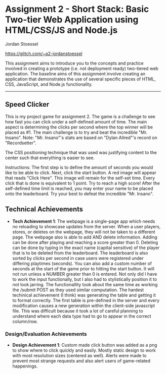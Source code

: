 Assignment 2 - Short Stack: Basic Two-tier Web Application using HTML/CSS/JS and Node.js  
===

Jordan Stoessel

https://glitch.com/~a2-jordanstoessel

This assignment aims to introduce you to the concepts and practice involved in creating a prototype (i.e. not deployment ready) two-tiered web application. The baseline aims of this assignment involve creating an application that demonstrates the use of several specific pieces of HTML, CSS, JavaScript, and Node.js functionality.

---

## Speed Clicker
This is my project game for assignment 2. The game is a challenge to see how fast you can click under a self-defined amount of time. The main aspect is determining the clicks per second where the top winner will be placed as #1. The main challenge is to try and beat the incredible "Mr. Insano". 
Note: "Mr. Insano"'s stats are based on "Dylan Allred"'s record on "Recordsetter". 

The CSS positioning technique that was used was justifying content to the center such that everything is easier to see. 

Instructions: The first step is to define the amount of seconds you would like to be able to click. Next, click the start button. A red image will appear that reads "Click Here". This image will remain for the self-set time. Every click that is done is equivalent to 1 point. Try to reach a high score! After the self-defined time limit is reached, you may enter your name to be placed onto the leaderboard. Try your best to defeat the incredible "Mr. Insano". 

## Technical Achievements
- **Tech Achievement 1**: 
The webpage is a single-page app which needs no reloading to showcase updates from the server. When a user players, stores, or deletes on the webpage, they will not be taken to a different page. The webpage also is able to add AND delete information. Adding can be done after playing and reaching a score greater than 0. Deleting can be done by typing in the exact name (capital sensitive) of the player that is to be deleted from the leaderboard. The leaderboard is also sorted by clicks per second in case users were registered under differing playtimes (seconds). You can also add a custom number of seconds at the start of the game prior to hitting the start button. It will not run unless a NUMBER greater than 0 is entered. Not only did I have to work the input functionally, but I also had to stylistically position it to not look jarring. The functionallity took about the same time as working the /submit POST as they used similar computation. The hardest techinical achievement (I think) was generating the table and getting it to format correctly. The first table is pre-defined in the server and every modification causes a new generation within the client-side javascript file. This was difficult because it took a lot of careful planning to understand where each data type had to go to appear in the correct column/row. 

### Design/Evaluation Achievements
- **Design Achievement 1**: 
Custom made click button was added as a png to show where to click quickly and easily. Mostly static design to work with most resolution sizes (centered as well). Alerts were made to prevent most strange requests and also alert users of game-related happenings. 